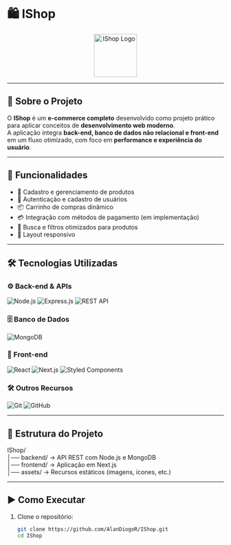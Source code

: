 # 🛍️ IShop  

<p align="center">
  <img src="assets/ishop-logo.png" alt="IShop Logo" height="100"/>
</p>

---

## 📖 Sobre o Projeto  

O **IShop** é um **e-commerce completo** desenvolvido como projeto prático para aplicar conceitos de **desenvolvimento web moderno**.  
A aplicação integra **back-end, banco de dados não relacional e front-end** em um fluxo otimizado, com foco em **performance e experiência do usuário**.  

---

## 🚀 Funcionalidades  

- 🛒 Cadastro e gerenciamento de produtos  
- 👤 Autenticação e cadastro de usuários  
- 📦 Carrinho de compras dinâmico  
- 💳 Integração com métodos de pagamento (em implementação)  
- 🔎 Busca e filtros otimizados para produtos  
- 📱 Layout responsivo  

---

## 🛠️ Tecnologias Utilizadas  

### ⚙️ Back-end & APIs  
![Node.js](https://img.shields.io/badge/Node.js-339933?style=for-the-badge&logo=node.js&logoColor=white)
![Express.js](https://img.shields.io/badge/Express-000000?style=for-the-badge&logo=express&logoColor=white)
![REST API](https://img.shields.io/badge/REST-02569B?style=for-the-badge&logo=rest&logoColor=white)

### 🗄️ Banco de Dados  
![MongoDB](https://img.shields.io/badge/MongoDB-47A248?style=for-the-badge&logo=mongodb&logoColor=white)

### 🎨 Front-end  
![React](https://img.shields.io/badge/React-61DAFB?style=for-the-badge&logo=react&logoColor=black)
![Next.js](https://img.shields.io/badge/Next.js-000000?style=for-the-badge&logo=nextdotjs&logoColor=white)
![Styled Components](https://img.shields.io/badge/Styled--Components-DB7093?style=for-the-badge&logo=styledcomponents&logoColor=white)

### 🛠️ Outros Recursos  
![Git](https://img.shields.io/badge/Git-F05032?style=for-the-badge&logo=git&logoColor=white)
![GitHub](https://img.shields.io/badge/GitHub-181717?style=for-the-badge&logo=github&logoColor=white)

---

## 📂 Estrutura do Projeto  

IShop/  
│── backend/   → API REST com Node.js e MongoDB  
│── frontend/  → Aplicação em Next.js  
│── assets/    → Recursos estáticos (imagens, ícones, etc.)  

---

## ▶️ Como Executar  

1. Clone o repositório:  
   ```bash
   git clone https://github.com/AlanDiogoR/IShop.git
   cd IShop
